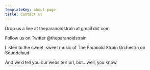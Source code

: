 ```yaml
---
templateKey: about-page
title: Contact us
---
```


Drop us a line at theparanoidstrain at gmail dot com

Follow us on Twitter @theparanoidstrain

Listen to the sweet, sweet music of The Paranoid Strain Orchestra on Soundcloud

And we’d tell you our website’s url, but…well, you know.
